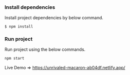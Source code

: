 ### Install dependencies

Install project dependencies by below command.

```bash
$ npm install
```

### Run project

Run project using the below commands.

```bash
npm start
```

Live Demo => https://unrivaled-macaron-ab04df.netlify.app/
